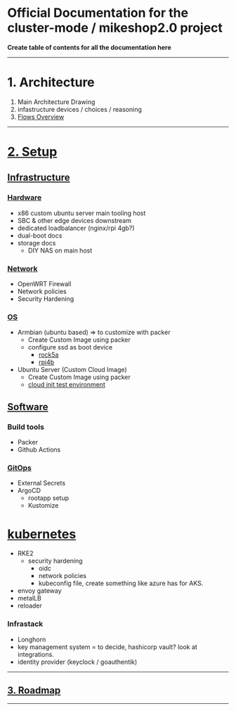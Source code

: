 # Official Documentation for the cluster-mode / mikeshop2.0 project

**Create table of contents for all the documentation here**

---
# 1. Architecture

1. Main Architecture Drawing
2. infastructure devices / choices / reasoning
3. [Flows Overview](./1_architecture/flows)

---
# [2. Setup](./2_setup/)

## [Infrastructure](./2_setup/infrastructure)

### [Hardware](./2_setup/infrastructure/hardware)

- x86 custom ubuntu server main tooling host
- SBC & other edge devices downstream
- dedicated loadbalancer (nginx/rpi 4gb?)
- dual-boot docs
- storage docs
  - DIY NAS on main host

### [Network](./2_setup/infrastructure/network)

- OpenWRT Firewall
- Network policies
- Security Hardening

### [OS](./2_setup/infrastructure/OS)

- Armbian (ubuntu based) => to customize with packer
  - Create Custom Image using packer
  - configure ssd as boot device
    - [rock5a](./2_setup/infrastructure/OS/armbian/ssd-boot-device/rock5a/readme.md)
    - [rpi4b](./2_setup/infrastructure/OS/armbian/ssd-boot-device/rpi4b/readme.md)
- Ubuntu Server (Custom Cloud Image)
  - Create Custom Image using packer
  - [cloud init test environment](./2_setup/infrastructure/OS/ubuntu-server/cloud-init-test-env.md)


## [Software](./2_setup/software/)

### Build tools
- Packer
- Github Actions

### [GitOps](./2_setup/software/GitOps)
- External Secrets
- ArgoCD
  - rootapp setup
  - Kustomize

# [kubernetes](./2_setup/software/kubernetes)
- RKE2
  - security hardening
    - oidc
    - network policies
    - kubeconfig file, create something like azure has for AKS.
- envoy gateway
- metalLB
- reloader

### Infrastack
- Longhorn
- key management system = to decide, hashicorp vault? look at integrations.
- identity provider (keyclock / goauthentik)

---


## [3. Roadmap](./3_roadmap)

---
